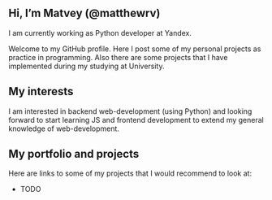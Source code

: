 ## Hi, I’m Matvey (@matthewrv)

I am currently working as Python developer at Yandex.

Welcome to my GitHub profile. Here I post some of my personal projects as practice in
programming. Also there are some projects that I have implemented during my studying
at University.

## My interests

I am interested in backend web-development (using Python) and looking forward to start learning JS
and frontend development to extend my general knowledge of web-development.

## My portfolio and projects

Here are links to some of my projects that I would recommend to look at:
- TODO


<!---
matthewrv/matthewrv is a ✨ special ✨ repository because its `README.md` (this file) appears on your GitHub profile.
You can click the Preview link to take a look at your changes.
--->
